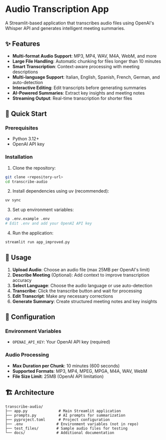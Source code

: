 # Audio Transcription App

A Streamlit-based application that transcribes audio files using OpenAI's Whisper API and generates intelligent meeting summaries.

## ✨ Features

- **Multi-format Audio Support**: MP3, MP4, WAV, M4A, WebM, and more
- **Large File Handling**: Automatic chunking for files longer than 10 minutes
- **Smart Transcription**: Context-aware processing with meeting descriptions
- **Multi-language Support**: Italian, English, Spanish, French, German, and auto-detection
- **Interactive Editing**: Edit transcripts before generating summaries
- **AI-Powered Summaries**: Extract key insights and meeting notes
- **Streaming Output**: Real-time transcription for shorter files

## 🚀 Quick Start

### Prerequisites

- Python 3.12+
- OpenAI API key

### Installation

1. Clone the repository:
```bash
git clone <repository-url>
cd transcribe-audio
```

2. Install dependencies using uv (recommended):
```bash
uv sync
```

3. Set up environment variables:
```bash
cp .env.example .env
# Edit .env and add your OpenAI API key
```

4. Run the application:
```bash
streamlit run app_improved.py
```

## 📖 Usage

1. **Upload Audio**: Choose an audio file (max 25MB per OpenAI's limit)
2. **Describe Meeting** (Optional): Add context to improve transcription accuracy
3. **Select Language**: Choose the audio language or use auto-detection
4. **Transcribe**: Click the transcribe button and wait for processing
5. **Edit Transcript**: Make any necessary corrections
6. **Generate Summary**: Create structured meeting notes and key insights

## 🔧 Configuration

### Environment Variables

- `OPENAI_API_KEY`: Your OpenAI API key (required)

### Audio Processing

- **Max Duration per Chunk**: 10 minutes (600 seconds)
- **Supported Formats**: MP3, MP4, MPEG, MPGA, M4A, WAV, WebM
- **File Size Limit**: 25MB (OpenAI API limitation)

## 🏗️ Architecture

```
transcribe-audio/
├── app.py              # Main Streamlit application
├── prompts.py          # AI prompts for summarization
├── pyproject.toml      # Project configuration
├── .env               # Environment variables (not in repo)
├── test_files/        # Sample audio files for testing
└── docs/              # Additional documentation
```
